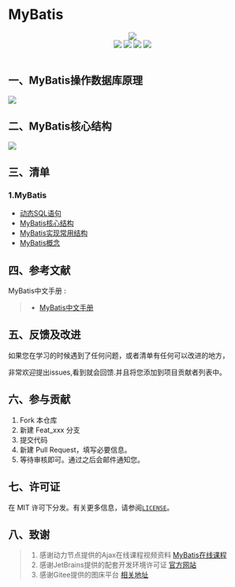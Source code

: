 # MyBatis

<center>
<img src="https://gitee.com/YunboCheng/imageBad/raw/master/image/mybatis1.jpg" >
</center>

<div align="center">
    <img src="https://img.shields.io/badge/MyBatis-开发框架-mediumslateblue">
    <img src="https://img.shields.io/badge/MyBatis-连接数据库-mediumslateblue">
    <img src="https://img.shields.io/badge/MyBatis-动态代理-mediumslateblue">
  <img src="https://visitor-badge.glitch.me/badge?page_id=YunboCheng4379.HTML-CSS-JS-Ajax-jQuery" >
<br>
<br>
</div>




## 一、MyBatis操作数据库原理

![](https://gitee.com/YunboCheng/imageBad/raw/master/image/mybatis%E6%93%8D%E4%BD%9C%E6%95%B0%E6%8D%AE%E5%BA%93.jpg)

## 二、MyBatis核心结构

![](https://gitee.com/YunboCheng/imageBad/raw/master/image/mybatis%E5%8E%9F%E7%90%86.jpg)

## 三、清单

### 1.MyBatis

-	[动态SQL语句](./dynamic-sql)
-	[MyBatis核心结构](./Hello-MyBatis)
-	[MyBatis实现常用结构](./Hello_MyBatis_Dao)
-	[MyBatis概念](./MyBatis概念.md)


## 四、参考文献


MyBatis中文手册 :

> - [MyBatis中文手册](https://mybatis.org/mybatis-3/zh/getting-started.html)

## 五、反馈及改进

如果您在学习的时候遇到了任何问题，或者清单有任何可以改进的地方，

非常欢迎提出issues,看到就会回馈.并且将您添加到项目贡献者列表中。

## 六、参与贡献

1. Fork 本仓库
2. 新建 Feat_xxx 分支
3. 提交代码
4. 新建 Pull Request，填写必要信息。
5. 等待审核即可。通过之后会邮件通知您。

## 七、许可证

在 MIT 许可下分发。有关更多信息，请参阅[`LICENSE`](./LICENSE)。

## 八、致谢

>  1. 感谢动力节点提供的Ajax在线课程视频资料 [MyBatis在线课程](https://www.bilibili.com/video/BV185411s7Ry)
>  2. 感谢JetBrains提供的配套开发环境许可证 [官方网站](https://www.jetbrains.com/)
>  3. 感谢Gitee提供的图床平台 [相关地址](https://gitee.com/YunboCheng/imageBad)


